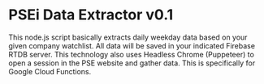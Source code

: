 PSEi Data Extractor v0.1
========================

This node.js script basically extracts daily weekday data based on your given company watchlist. All data will be saved in your indicated Firebase RTDB server. This technology also uses Headless Chrome (Puppeteer) to open a session in the PSE website and gather data. This is specifically for Google Cloud Functions.